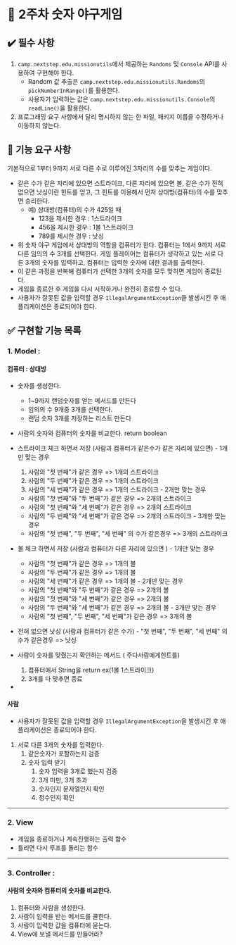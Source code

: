 # 🎈 2주차 숫자 야구게임



## :heavy_check_mark: 필수 사항

1. `camp.nextstep.edu.missionutils`에서 제공하는 `Randoms` 및 `Console` API를 사용하여 구현해야 한다.
   - Random 값 추출은 `camp.nextstep.edu.missionutils.Randoms`의 `pickNumberInRange()`를 활용한다.
   - 사용자가 입력하는 값은 `camp.nextstep.edu.missionutils.Console`의 `readLine()`을 활용한다.
2. 프로그래밍 요구 사항에서 달리 명시하지 않는 한 파일, 패키지 이름을 수정하거나 이동하지 않는다.

## 🚀 기능 요구 사항

기본적으로 1부터 9까지 서로 다른 수로 이루어진 3자리의 수를 맞추는 게임이다.

- 같은 수가 같은 자리에 있으면 스트라이크, 다른 자리에 있으면 볼, 같은 수가 전혀 없으면 낫싱이란 힌트를 얻고, 그 힌트를 이용해서 먼저 상대방(컴퓨터)의 수를 맞추면 승리한다.
  - 예) 상대방(컴퓨터)의 수가 425일 때
    - 123을 제시한 경우 : 1스트라이크
    - 456을 제시한 경우 : 1볼 1스트라이크
    - 789를 제시한 경우 : 낫싱
- 위 숫자 야구 게임에서 상대방의 역할을 컴퓨터가 한다. 컴퓨터는 1에서 9까지 서로 다른 임의의 수 3개를 선택한다. 게임 플레이어는 컴퓨터가 생각하고 있는 서로 다른 3개의 숫자를 입력하고, 컴퓨터는 입력한 숫자에 대한 결과를 출력한다.
- 이 같은 과정을 반복해 컴퓨터가 선택한 3개의 숫자를 모두 맞히면 게임이 종료된다.
- 게임을 종료한 후 게임을 다시 시작하거나 완전히 종료할 수 있다.
- 사용자가 잘못된 값을 입력할 경우 `IllegalArgumentException`을 발생시킨 후 애플리케이션은 종료되어야 한다.

## :white_check_mark: **구현할 기능 목록**

### 1. Model : 

#### 컴퓨터 : 상대방

- 숫자를 생성한다. 
  - 1~9까지 랜덤숫자를 얻는 메서드를 만든다
  -  임의의 수 9개중  3개를 선택한다.
  - 랜덤 숫자 3개를 저장하는 리스트 만든다

-  사람의 숫자와 컴퓨터의 숫자를 비교한다. return boolean
  -   스트라이크 체크 하면서 저장 (사람과 컴퓨터가 같은수가 같은 자리에 있으면)
    - 1개만 맞는 경우
      1. 사람의 "첫 번째"가 같은 경우 => 1개의 스트라이크
      2. 사람의 "두 번째"가 같은 경우 => 1개의 스트라이크
      3. 사람의 "세 번째"가 같은 경우 => 1개의 스트라이크
    - 2개만 맞는 경우
      - 사람의 "첫 번째"와 "두 번째"가 같은 경우 => 2개의 스트라이크
      - 사람의 "첫 번째"와 "세 번째"가 같은 경우 => 2개의 스트라이크
      - 사람의 "두 번째"와 "세 번째"가 같은 경우 => 2개의 스트라이크
    - 3개만 맞는 경우
      - 사람의 "첫 번째", "두 번째", "세 번째" 의 수가 같은경우 => 3개의 스트라이크
  -  볼 체크 하면서 저장 (사람과 컴퓨터가 다른 자리에 있으면 )
    - 1개만 맞는 경우
      - 사람의 "첫 번째"가 같은 경우 => 1개의 볼
      - 사람의 "두 번째"가 같은 경우 => 1개의 볼
      - 사람의 "세 번째"가 같은 경우 => 1개의 볼
    - 2개만 맞는 경우
      - 사람의 "첫 번째"와 "두 번째"가 같은 경우 => 2개의 볼
      - 사람의 "첫 번째"와 "세 번째"가 같은 경우 => 2개의 볼
      - 사람의 "두 번째"와 "세 번째"가 같은 경우 => 2개의 볼
    - 3개만 맞는 경우
      - 사람의 "첫 번째", "두 번째", "세 번째"가 같은 경우 => 3개의 볼
  -  전혀 없으면 낫싱 (사람과 컴퓨터가 같은 수가)
    - "첫 번째", "두 번째", "세 번째" 의 수가 같은경우 => 낫싱
- 사람이 숫자를 맞췄는지 확인하는 메서드  ( 주다사람에게힌트를)
  1. 컴퓨터에서 String을 return ex(1볼 1스트라이크)
  2. 3개를 다 맞추면 종료
- 

#### 사람

- 사용자가 잘못된 값을 입력할 경우 `IllegalArgumentException`을 발생시킨 후 애플리케이션은 종료되어야 한다.

1. 서로 다른 3개의 숫자를 입력한다. 
   1. 같은숫자가 포함하는지 검증
   2. 숫자 입력 받기
      1. 숫자 입력을 3개로 했는지 검증 
      2. 3개 미만, 3개 초과
      3. 숫자인지 문자열인지 확인
      4. 정수인지 확인



---

### 2. View

- 게임을 종료하거나 계속진행하는 출력 함수
- 틀리면 다시 루프를 돌리는 함수

---

### 3. Controller : 

#### 사람의 숫자와 컴퓨터의 숫자를 비교한다.

1.  컴퓨터와 사람을 생성한다.
2.  사람이 입력을 받는 메서드를 콜한다. 
3.  사람이 입력한 값을 컴퓨터에 묻는다.
4. View에 보낼 메서드를 만들어라?
